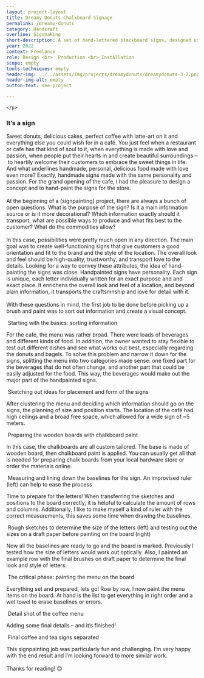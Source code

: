 ```yaml
---
layout: project-layout
title: Dreamy Donuts Chalkboard Signage
permalink: /dreamy-donuts
category: Handcraft
overline: Signmaking
short-description: A set of hand-lettered blackboard signs, designed using chalk markers. The goal was to create something warm and inviting that fits the café’s vibe. With a mix script and bold lettering, the signs add a personal, handcrafted touch to the space.
year: 2022
context: Freelance
role: Design <br>  Production <br> Installation
scope: empty
tools-techniques: empty
header-img: ../../assets/img/projects/dreamydonuts/dreamydonuts-3-2.png
header-img-alt: empty
button-text: see project

---
```


<div class="project-intro"> 
    <p class="body-large"> 
    
    </p>
</div>

<h3 class="article-headline">It’s a sign</h3>

Sweet donuts, delicious cakes, perfect coffee with latte-art on it and everything else you could wish for in a café. You just feel when a restaurant or cafe has that kind of soul to it, when everything is made with love and passion, when people put their hearts in and create beautiful surroundings – to heartily welcome their customers to embrace the sweet things in life. And what underlines handmade, personal, delicious food made with love even more? Exactly, handmade signs made with the same personality and passion. For the grand opening of the cafe, I had the pleasure to design a concept and to hand-paint the signs for the store. 
<br><br>
At the beginning of a (signpainting) project, there are always a bunch of open questions. What is the purpose of the sign? Is it a main information source or is it more decorational? Which information exactly should it transport, what are possible ways to produce and what fits best to the customer? What do the commodities allow?
<br><br>
In this case, possibilities were pretty much open in any direction. The main goal was to create well-functioning signs that give customers a good orientation and fit to the brand and the style of the location. The overall look and feel should be high-quality, trustworthy, and transport love to the details. Looking for a way to convey these attributes, the idea of hand-painting the signs was close. Handpainted signs have personality. Each sign is unique, each letter individually written for an exact purpose and and exact place. It enrichens the overall look and feel of a location, and beyond plain information, it transports the craftsmnship and love for detail with it.  
<br>
With these questions in mind, the first job to be done before picking up a brush and paint was to sort out information and create a visual concept.

<div class="additional-img">
    <img src="assets/img/posts/dreamy-donuts/dreamy-donuts-article-01.png" alt="">
    <span class="additional-img-desc">
    Starting with the basics: sorting information
    </span>
</div>

For the cafe, the menu was rather broad. There were loads of beverages and different kinds of food. In addition, the owner wanted to stay flexible to test out different dishes and see what works out best, especially regarding the donuts and bagels. To solve this problem and narrow it down for the signs, splitting the menu into two categories made sense: one fixed part for the beverages that do not often change, and another part that could be easily adjusted for the food. This way, the beverages would make out the major part of the handpainted signs.

<div class="additional-img">
    <img src="assets/img/posts/dreamy-donuts/dreamy-donuts-article-02.png" alt="">
    <span class="additional-img-desc">
    Sketching out ideas for placement and form of the signs
    </span>
</div>

After clustering the menu and deciding which information should go on the signs, the planning of size and position starts. The location of the café had high ceilings and a broad free space, which allowed for a wide sign of ~5 meters.

<div class="additional-img">
    <img src="assets/img/posts/dreamy-donuts/dreamy-donuts-article-03.png" alt="">
    <span class="additional-img-desc">
    Preparing the wooden boards with chalkboard paint
    </span>
</div>

In this case, the chalkboards are all custom tailored. The base is made of wooden board, then chalkboard paint is applied. You can usually get all that is needed for preparing chalk boards from your local hardware store or order the materials online.

<div class="additional-img">
    <img src="assets/img/posts/dreamy-donuts/dreamy-donuts-article-04.png" alt="">
    <span class="additional-img-desc">
    Measuring and lining down the baselines for the sign. An improvised ruler (left) can help to ease the process
    </span>
</div>

Time to prepare for the letters! When transferring the sketches and positions to the board correctly, it is helpful to calculate the amount of rows and columns. Additionally, I like to make myself a kind of ruler with the correct measurements, this saves some time when drawing the baselines.

<div class="additional-img">
    <img src="assets/img/posts/dreamy-donuts/dreamy-donuts-article-05.png" alt="">
    <span class="additional-img-desc">
    Rough sketches to determine the size of the letters (left) and testing out the sizes on a draft paper before painting on the board (right)
    </span>
</div>

Now all the baselines are ready to go and the board is marked. Previously I tested how the size of letters would work out optically. Also, I painted an example row with the final brushes on draft paper to determine the final look and style of letters.

<div class="additional-img">
    <img src="assets/img/posts/dreamy-donuts/dreamy-donuts-article-06.png" alt="">
    <span class="additional-img-desc">
    The critical phase: painting the menu on the board 
    </span>
</div>

Everything set and prepared, lets go! Row by row, I now paint the menu items on the board. At hand is the list to get everything in right order and a wet towel to erase baselines or errors.

<div class="additional-img">
    <img src="assets/img/posts/dreamy-donuts/dreamy-donuts-article-07.png" alt="">
    <span class="additional-img-desc">
    Detail shot of the coffee menu
    </span>
</div>

Adding some final details – and it’s finished! 

<!-- <div class="additional-img">
    <img src="assets/img/posts/dreamy-donuts/dreamy-donuts-article-08.png" alt="">
    <span class="additional-img-desc">
    The boards hanging in their final place on the wall
    </span>
</div> -->

<div class="additional-img">
    <img src="assets/img/posts/dreamy-donuts/dreamy-donuts-article-09.png" alt="">
    <span class="additional-img-desc">
    Final coffee and tea signs separated
    </span>
</div>

This signpainting job was particularly fun and challenging. I’m very happy with the end result and I’m looking forward to more similar work.
<br><br>
Thanks for reading! 😊